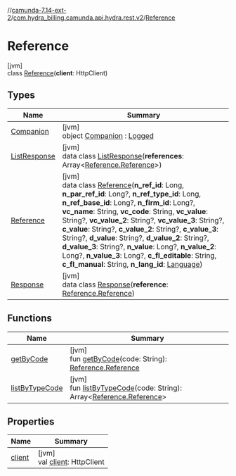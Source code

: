 //[camunda-7.14-ext-2](../../../index.md)/[com.hydra_billing.camunda.api.hydra.rest.v2](../index.md)/[Reference](index.md)

# Reference

[jvm]\
class [Reference](index.md)(**client**: HttpClient)

## Types

| Name | Summary |
|---|---|
| [Companion](-companion/index.md) | [jvm]<br>object [Companion](-companion/index.md) : [Logged](../../com.hydra_billing.camunda.Logger/-logged/index.md) |
| [ListResponse](-list-response/index.md) | [jvm]<br>data class [ListResponse](-list-response/index.md)(**references**: Array<[Reference.Reference](-reference/index.md)>) |
| [Reference](-reference/index.md) | [jvm]<br>data class [Reference](-reference/index.md)(**n_ref_id**: Long, **n_par_ref_id**: Long?, **n_ref_type_id**: Long, **n_ref_base_id**: Long?, **n_firm_id**: Long?, **vc_name**: String, **vc_code**: String, **vc_value**: String?, **vc_value_2**: String?, **vc_value_3**: String?, **c_value**: String?, **c_value_2**: String?, **c_value_3**: String?, **d_value**: String?, **d_value_2**: String?, **d_value_3**: String?, **n_value**: Long?, **n_value_2**: Long?, **n_value_3**: Long?, **c_fl_editable**: String, **c_fl_manual**: String, **n_lang_id**: [Language](../../com.hydra_billing.camunda.api.hydra.common_types/-language/index.md)) |
| [Response](-response/index.md) | [jvm]<br>data class [Response](-response/index.md)(**reference**: [Reference.Reference](-reference/index.md)) |

## Functions

| Name | Summary |
|---|---|
| [getByCode](get-by-code.md) | [jvm]<br>fun [getByCode](get-by-code.md)(code: String): [Reference.Reference](-reference/index.md) |
| [listByTypeCode](list-by-type-code.md) | [jvm]<br>fun [listByTypeCode](list-by-type-code.md)(code: String): Array<[Reference.Reference](-reference/index.md)> |

## Properties

| Name | Summary |
|---|---|
| [client](client.md) | [jvm]<br>val [client](client.md): HttpClient |
